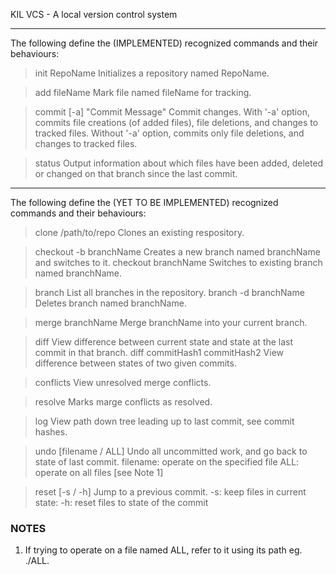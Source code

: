 KIL VCS - A local version control system

----------------------------------------------------------------------------------------------------------------------------
The following define the (IMPLEMENTED) recognized commands and their behaviours:

> init RepoName
  Initializes a repository named RepoName.

> add fileName
  Mark file named fileName for tracking.

> commit [-a] "Commit Message"
  Commit changes.
  With '-a' option, commits file creations (of added files), file deletions, and changes to tracked files.
  Without '-a' option, commits only file deletions, and changes to tracked files.

> status
  Output information about which files have been added, deleted or changed on that branch since the last commit.

----------------------------------------------------------------------------------------------------------------------------
The following define the (YET TO BE IMPLEMENTED) recognized commands and their behaviours:

> clone /path/to/repo
  Clones an existing respository.
  
> checkout -b branchName
  Creates a new branch named branchName and switches to it.
> checkout branchName
  Switches to existing branch named branchName.

> branch
  List all branches in the repository.
> branch -d branchName
  Deletes branch named branchName.

> merge branchName
  Merge branchName into your current branch.
  
> diff
  View difference between current state and state at the last commit in that branch.
> diff commitHash1 commitHash2
  View difference between states of two given commits.

> conflicts
  View unresolved merge conflicts.

> resolve
  Marks marge conflicts as resolved.

> log
  View path down tree leading up to last commit, see commit hashes.

> undo [filename / ALL]
  Undo all uncommitted work, and go back to state of last commit.
  filename: operate on the specified file
  ALL:      operate on all files
  [see Note 1]

> reset [-s / -h] <commithash> <branchname>
  Jump to a previous commit.
  -s: keep files in current state:
  -h: reset files to state of the commit


### NOTES ###
1. If trying to operate on a file named ALL, refer to it using its path eg. ./ALL.
